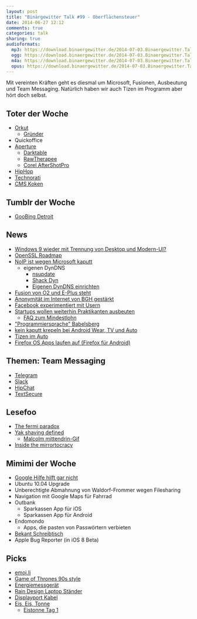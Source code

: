 ```yaml
---
layout: post
title: "Binärgewitter Talk #99 - Oberflächensteuer"
date: 2014-06-27 12:12
comments: true
categories: talk
sharing: true
audioformats:
  mp3: https://download.binaergewitter.de/2014-07-03.Binaergewitter.Talk.99.mp3
  ogg: https://download.binaergewitter.de/2014-07-03.Binaergewitter.Talk.99.ogg
  m4a: https://download.binaergewitter.de/2014-07-03.Binaergewitter.Talk.99.m4a
  opus: https://download.binaergewitter.de/2014-07-03.Binaergewitter.Talk.99.opus
---
```

Mit vereinten Kräften geht es diesmal um Microsoft, Fusionen, Ausbeutung und Team Messaging. Natürlich haben wir auch Tizen im Programm aber hört doch selbst.

## Toter der Woche

- [Orkut](http://en.blog.orkut.com/2014/06/tchau-orkut.html)
    - [Gründer](http://en.wikipedia.org/wiki/Orkut_B%C3%BCy%C3%BCkk%C3%B6kten)
- Quickoffice
- [Aperture](http://arstechnica.com/apple/2014/06/apple-to-cease-development-support-of-pro-photo-app-aperture/)
    - [Darktable](http://www.darktable.org/)
    - [RawTherapee](http://www.rawtherapee.com/)
    - [Corel AfterShotPro](http://www.aftershotpro.com/de/)
- [HipHop](http://gethiphop.net/)
- [Technorati](http://thenextweb.com/insider/2014/06/23/technorati-quietly-killed-its-once-authoritative-blog-ranking-system-in-may)
- [CMS Koken](http://koken.me/)

## Tumblr der Woche

- [GooBing Detroit](http://goobingdetroit.tumblr.com/)

## News

- [Windows 9 wieder mit Trennung von Desktop und Modern-UI?](http://arstechnica.com/information-technology/2014/06/windows-9-rumors-microsoft-backing-away-from-the-metro-world/)
- [OpenSSL Roadmap](http://www.pro-linux.de/news/1/21244/openssl-legt-projektplan-vor.html)
- [NoIP ist wegen Microsoft kaputt](http://www.heise.de/newsticker/meldung/DynDNS-Dienst-Microsoft-stoert-gute-und-boese-NoIP-Nutzer-2247921.html)
    * eigenen DynDNS
        - [nsupdate](https://nsupdate.info/)
        - [Shack Dyn](http://shackspace.de/wiki/doku.php?id=project:dynamicdns)
        - [Eigenen DynDNS einrichten](http://www.thesysadmin.net/eigenen-dyndns-server-betreiben/)
- [Fusion von O2 und E-Plus steht](http://www.heise.de/newsticker/meldung/Bruessel-genehmigt-Fusion-von-O2-und-E-Plus-mit-Auflagen-2246851.html)
- [Anonymität im Internet von BGH gestärkt](http://www.zeit.de/digital/datenschutz/2014-07/bundesgerichtshof-datenschutz-anonymitaet-im-internet)
- [Facebook experimentiert mit Usern](http://thinkprogress.org/media/2014/06/28/3454386/facebook-psychological-experiments/)
- [Startups wollen weiterhin Praktikanten ausbeuten](http://news.siliconallee.com/2014/06/20/guest-column-minimum-wage-plans-would-be-fatal-for-germanys-startup-scene/)
    * [FAQ zum Mindestlohn](http://www.tagesschau.de/wirtschaft/mindestlohn-102~_origin-9377c92e-edba-4132-b7c0-099b61a09019.html)
- ["Programmiersprache" Babelsberg](http://www.heise.de/newsticker/meldung/HPI-stelllt-neue-Programmiersprache-Babelsberg-vor-2243345.html)
- [kein kaputt krepeln bei Android Wear, TV und Auto](http://www.heise.de/newsticker/meldung/Google-verbietet-UI-Anpassungen-bei-Android-Wear-TV-und-Auto-2243165.html)
- [Tizen im Auto](http://www.heise.de/open/meldung/Linux-fuer-Autos-2248968.html)
- [Firefox OS Apps laufen auf (Firefox für Android)](https://hacks.mozilla.org/2014/06/firefox-os-apps-run-on-android/)

## Themen: Team Messaging

- [Telegram](https://telegram.org/apps)
- [Slack](https://slack.com/)
- [HipChat](https://www.hipchat.com/)
- [TextSecure](https://whispersystems.org/)

## Lesefoo

- [The fermi paradox](http://waitbutwhy.com/2014/05/fermi-paradox.html)
- [Yak shaving defined](http://www.hanselman.com/blog/YakShavingDefinedIllGetThatDoneAsSoonAsIShaveThisYak.aspx)
    * [Malcolm mittendrin-Gif](http://imgur.com/t0XHtgJ)
- [Inside the mirrortocracy](http://carlos.bueno.org/2014/06/mirrortocracy.html)

## Mimimi der Woche

- [Google Hilfe hilft gar nicht](https://support.google.com/mail/answer/81126?hl=de)
- Ubuntu 10.04 Upgrade
- Unberechtigte Abmahnung von Waldorf-Frommer wegen Filesharing
- Navigation mit Google Maps für Fahrrad
- Outbank
    - Sparkassen App für iOS
    - Sparkassen App für Android
- Endomondo
    * Apps, die pasten von Passwörtern verbieten
- [Bekant Schreibtisch](http://www.ikea.com/de/de/catalog/products/S69022523/#/S59022533)
- Apple Bug Reporter (in iOS 8 Beta)

## Picks

- [emoj.li](http://emoj.li/)
- [Game of Thrones 90s style](https://www.youtube.com/watch?v=2fPgIIB67bw)
- [Energiemessgerät](http://amzn.to/1ijXh0J)
- [Rain Design Laptop Ständer](http://amzn.to/1mXp1rZ)
- [Displayport Kabel](http://amzn.to/1rphXYa)
- [Eis, Eis, Tonne](https://www.youtube.com/watch?v=PB2Nteh_cSI)
    * [Eistonne Tag 1](https://twitter.com/mertesacker/status/484048840509886464)
